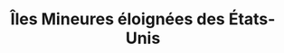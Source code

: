 ---
title: Îles Mineures éloignées des États-Unis
description: 'Pays : Îles Mineures éloignées des États-Unis'
---